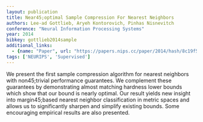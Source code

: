 ```yaml
---
layout: publication
title: Near45;optimal Sample Compression For Nearest Neighbors
authors: Lee-ad Gottlieb, Aryeh Kontorovich, Pinhas Nisnevitch
conference: "Neural Information Processing Systems"
year: 2014
bibkey: gottlieb2014sample
additional_links:
  - {name: "Paper", url: "https://papers.nips.cc/paper/2014/hash/8c19f571e251e61cb8dd3612f26d5ecf-Abstract.html"}
tags: ['NEURIPS', 'Supervised']
---
```

We present the first sample compression algorithm for nearest neighbors with non45;trivial performance guarantees. We complement these guarantees by demonstrating almost matching hardness lower bounds which show that our bound is nearly optimal. Our result yields new insight into margin45;based nearest neighbor classification in metric spaces and allows us to significantly sharpen and simplify existing bounds. Some encouraging empirical results are also presented.
